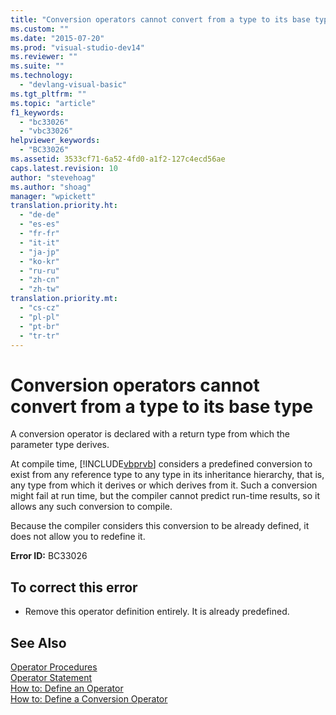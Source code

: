 ```yaml
---
title: "Conversion operators cannot convert from a type to its base type | Microsoft Docs"
ms.custom: ""
ms.date: "2015-07-20"
ms.prod: "visual-studio-dev14"
ms.reviewer: ""
ms.suite: ""
ms.technology: 
  - "devlang-visual-basic"
ms.tgt_pltfrm: ""
ms.topic: "article"
f1_keywords: 
  - "bc33026"
  - "vbc33026"
helpviewer_keywords: 
  - "BC33026"
ms.assetid: 3533cf71-6a52-4fd0-a1f2-127c4ecd56ae
caps.latest.revision: 10
author: "stevehoag"
ms.author: "shoag"
manager: "wpickett"
translation.priority.ht: 
  - "de-de"
  - "es-es"
  - "fr-fr"
  - "it-it"
  - "ja-jp"
  - "ko-kr"
  - "ru-ru"
  - "zh-cn"
  - "zh-tw"
translation.priority.mt: 
  - "cs-cz"
  - "pl-pl"
  - "pt-br"
  - "tr-tr"
---
```

# Conversion operators cannot convert from a type to its base type
A conversion operator is declared with a return type from which the parameter type derives.  
  
 At compile time, [!INCLUDE[vbprvb](../../csharp/programming-guide/concepts/linq/includes/vbprvb_md.md)] considers a predefined conversion to exist from any reference type to any type in its inheritance hierarchy, that is, any type from which it derives or which derives from it. Such a conversion might fail at run time, but the compiler cannot predict run-time results, so it allows any such conversion to compile.  
  
 Because the compiler considers this conversion to be already defined, it does not allow you to redefine it.  
  
 **Error ID:** BC33026  
  
## To correct this error  
  
-   Remove this operator definition entirely. It is already predefined.  
  
## See Also  
 [Operator Procedures](../../visual-basic/programming-guide/language-features/procedures/operator-procedures.md)   
 [Operator Statement](../../visual-basic/language-reference/statements/operator-statement.md)   
 [How to: Define an Operator](../../visual-basic/programming-guide/language-features/procedures/how-to-define-an-operator.md)   
 [How to: Define a Conversion Operator](../../visual-basic/programming-guide/language-features/procedures/how-to-define-a-conversion-operator.md)